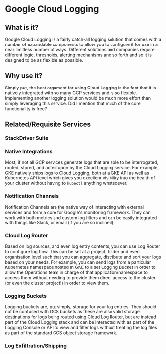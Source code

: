 # Google Cloud Logging
## What is it?
Google Cloud Logging is a fairly catch-all logging solution that comes with a number of expandable components to allow you to configure it for use in a near limitless number of ways. Different solutions and companies require different logic, thresholds, alerting mechanisms and so forth and so it is designed to be as flexible as possible.
## Why use it?
Simply put, the best argument for using Cloud Logging is the fact that it is natively integrated with so many GCP services and is so flexible. Implementing another logging solution would be much more effort than simply leveraging this service. Did I mention that much of the core functionality is free?
## Related/Requisite Services

### StackDriver Suite

### Native Integrations
Most, if not all GCP services generate logs that are able to be interrogated, routed, stored, and acted upon by the Cloud Logging service. For example, GKE natively ships logs to Cloud Logging, both at a GKE API as well as Kubernetes API level which gives you excellent visibility into the health of your cluster without having to `kubectl` anything whatsoever.

### Notification Channels
Notification Channels are the native way of interacting with external services and form a core for Google's monitoring framework. They can work with both metrics and custom log filters and can be easily integrated with things like Slack, or email (if you are so inclined).

### Cloud Log Router
Based on log sources, and even log entry contents, you can use Log Router to configure log flow. This can be set at a project, folder and even organisation level such that you can aggregate, distribute and sort your logs based on your needs. For example, you can send logs from a particular Kubernetes namespace hosted in GKE to a set Logging Bucket in order to allow the Operations team in charge of that application/namespace to access them without needing to provide them direct access to the cluster (or even the cluster project!) in order to view them. 

### Logging Buckets
Logging buckets are, put simply, storage for your log entries. They should not be confused with GCS buckets as these are also valid storage destinations for logs being routed using Cloud Log Router, but are instead part of the Cloud Logging stack and can be interacted with as part of the Logging Console or API to view and filter logs without treating the log files as part of the standard GCS object storage framework.

### Log Exfiltration/Shipping